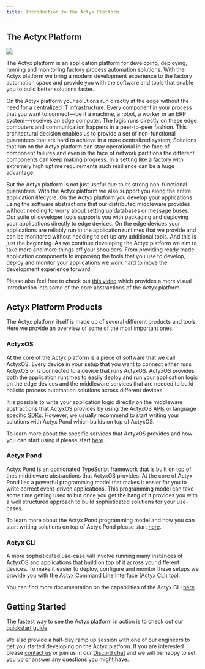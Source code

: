 ```yaml
---
title: Introduction to the Actyx Platform
---
```


## The Actyx Platform

![](/images/landing_page/actyx_platform.png)

The Actyx platform is an application platform for developing, deploying, running
and monitoring factory process automation solutions. With the Actyx platform we
bring a modern development experience to the factory automation space and
provide you with the software and tools that enable you to build better
solutions faster.

On the Actyx platform your solutions run directly at the edge without the need
for a centralized IT infrastructure. Every component in your process that you
want to connect — be it a machine, a robot, a worker or an ERP system — receives
an edge computer. The logic runs directly on these edge computers and
communication happens in a peer-to-peer fashion. This architectural decision
enables us to provide a set of non-functional guarantees that are hard to
achieve in a more centralized system; Solutions that run on the Actyx platform
can stay operational in the face of component failures and even in the face of
network partitions the different components can keep making progress. In a
setting like a factory with extremely high uptime requirements such resilience
can be a huge advantage.

But the Actyx platform is not just useful due to its strong non-functional
guarantees. With the Actyx platform we also support you along the entire
application lifecycle. On the Actyx platform you develop your applications using
the software abstractions that our distributed middleware provides without
needing to worry about setting up databases or message buses. Our suite of
developer tools supports you with packaging and deploying your applications
directly to edge devices. On the edge devices your applications are reliably run
in the application runtimes that we provide and can be monitored without needing
to set up any additional tools. And this is just the beginning. As we continue
developing the Actyx platform we aim to take more and more things off your
shoulders. From providing ready made application components to improving the
tools that you use to develop, deploy and monitor your applications we work hard
to move the development experience forward.

Please also feel free to check out [this
video](https://www.youtube.com/watch?v=T36Gsae9woo) which provides a more visual
introduction into some of the core abstractions of the Actyx platform.

## Actyx Platform Products

The Actyx platform itself is made up of several different products and tools.
Here we provide an overview of some of the most important ones.

### ActyxOS

At the core of the Actyx platform is a piece of software that we call ActyxOS.
Every device in your setup that you want to connect either runs ActyxOS or is
connected to a device that runs ActyxOS. ActyxOS provides both the application
runtimes to easily deploy and run your application logic on the edge devices and
the middleware services that are needed to build holistic process automation
solutions across different devices.

It is possible to write your application logic directly on the middleware
abstractions that ActyxOS provides by using the ActyxOS
[APIs](os/api/event-service.md) or language specific [SDKs](os/sdks/js-ts.md).
However, we usually recommend to start writing your solutions with Actyx Pond
which builds on top of ActyxOS.

To learn more about the specific services that ActyxOS provides and how you can
start using it please start [here](os/introduction.md).

### Actyx Pond

Actyx Pond is an opinionated TypeScript framework that is built on top of thes
middleware abstractions that ActyxOS provides. At the core of Actyx Pond lies a
powerful programming model that makes it easier for you to write correct
event-driven applications. This programming model can take some time getting
used to but once you get the hang of it provides you with a well structured
approach to build sophisticated solutions for your use-cases.

To learn more about the Actyx Pond programming model and how you can start
writing solutions on top of Actyx Pond please start
[here](pond/getting-started.md).

### Actyx CLI

A more sophisticated use-case will involve running many instances of ActyxOS and
applications that build on top of it across your different devices. To make it
easier to deploy, configure and monitor these setups we provide you with the
Actyx Command Line Interface (Actyx CLI) tool.

You can find more documentation on the capabilities of the Actyx CLI
[here](cli/getting-started.md).

## Getting Started

The fastest way to see the Actyx platform in action is to check out our
[quickstart guide](quickstart.md).

We also provide a half-day ramp up session with one of our engineers to get you
started developing on the Actyx platform. If you are interested please [contact
us](https://www.actyx.com/contact) or join us in our [Discord
chat](https://discord.gg/262yJhc) and we will be happy to set you up or answer
any questions you might have.